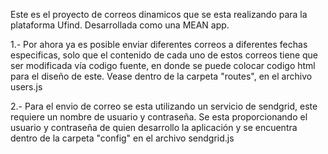 Este es el proyecto de correos dinamicos que se esta realizando para la plataforma Ufind. Desarrollada como una MEAN app.

1.- Por ahora ya es posible enviar diferentes correos a diferentes fechas especificas, solo que el contenido de cada uno de
estos correos tiene que ser modificada vía codigo fuente, en donde se puede colocar codigo html para el diseño de este. Vease
dentro de la carpeta "routes", en el archivo users.js

2.- Para el envio de correo se esta utilizando un servicio de sendgrid, este requiere un nombre de usuario y contraseña. Se esta
proporcionando el usuario y contraseña de quien desarrollo la aplicación y se encuentra dentro de la carpeta "config" en el
archivo sendgrid.js